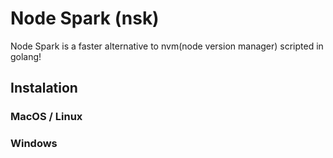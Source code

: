 # Node Spark (nsk)

Node Spark is a faster alternative to nvm(node version manager) scripted in golang!

## Instalation

### MacOS / Linux

### Windows
